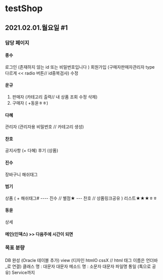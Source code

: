 # testShop 
## 2021.02.01.월요일 #1

### 담당 페이지
#### 종수 
로그인 (존재하지 않는 id 또는 비밀번호입니다 )
회원가입 (구매자판매자관리자 type 다르게 << radio 버튼// id중복검사)
수정

#### 운규
1) 판매자 (카테고리 출력// 내 상품 조회 수정 삭제)
2) 구매자 ( +동윤ㅎㅎ)   

#### 다혜
관리자 (관리자용 비밀번호 // 카테고리 생성)

#### 찬호
공지사항 (+ 다혜)
후기 (상품) 

#### 진수
장바구니
해쉬태그

#### 범기
상품 ( + 해쉬태그# ---- 진수 // 별점★ --- 찬호 // 상품링크공유 )
리스트★★★ㅎㅎ

#### 동윤
상세

#### 메인(인덱스) >> 다음주에 시간이 되면 

### 목표 분량
#### 
DB 완성 (Oracle 테이블 추가)
view (디자인 htmlO cssX // html 태그 이름은 언더바_로 연결)
클래스 명 : 대문자 대문자
메소드 명 : 소문자 대문자
파일명 통일 (톡으로 공유) 
Service까지

